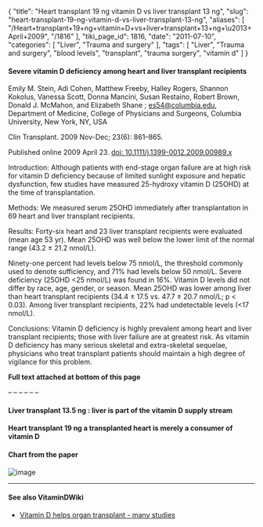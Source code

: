 {
    "title": "Heart transplant 19 ng vitamin D vs liver transplant 13 ng",
    "slug": "heart-transplant-19-ng-vitamin-d-vs-liver-transplant-13-ng",
    "aliases": [
        "/Heart+transplant+19+ng+vitamin+D+vs+liver+transplant+13+ng+\u2013+April+2009",
        "/1816"
    ],
    "tiki_page_id": 1816,
    "date": "2011-07-10",
    "categories": [
        "Liver",
        "Trauma and surgery"
    ],
    "tags": [
        "Liver",
        "Trauma and surgery",
        "blood levels",
        "transplant",
        "trauma surgery",
        "vitamin d"
    ]
}


#### Severe vitamin D deficiency among heart and liver transplant recipients

Emily M. Stein, Adi Cohen, Matthew Freeby, Halley Rogers, Shannon Kokolus, Vanessa Scott, Donna Mancini, Susan Restaino, Robert Brown, Donald J. McMahon, and Elizabeth Shane ; es54@columbia.edu, Department of Medicine, College of Physicians and Surgeons, Columbia University, New York, NY, USA

Clin Transplant. 2009 Nov-Dec; 23(6): 861–865.

Published online 2009 April 23. [doi:  10.1111/j.1399-0012.2009.00989.x](https://doi.org/10.1111/j.1399-0012.2009.00989.x)

Introduction: Although patients with end-stage organ failure are at high risk for vitamin D deficiency because of limited sunlight exposure and hepatic dysfunction, few studies have measured 25-hydroxy vitamin D (25OHD) at the time of transplantation.

Methods: We measured serum 25OHD immediately after transplantation in 69 heart and liver transplant recipients.

Results: Forty-six heart and 23 liver transplant recipients were evaluated (mean age 53 yr). Mean 25OHD was well below the lower limit of the normal range (43.2 ± 21.2 nmol/L). 

Ninety-one percent had levels below 75 nmol/L, the threshold commonly used to denote sufficiency, and 71% had levels below 50 nmol/L. Severe deficiency (25OHD <25 nmol/L) was found in 16%. Vitamin D levels did not differ by race, age, gender, or season. Mean 25OHD was lower among liver than heart transplant recipients (34.4 ± 17.5 vs. 47.7 ± 20.7 nmol/L; p < 0.03). Among liver transplant recipients, 22% had undetectable levels (<17 nmol/L).

Conclusions: Vitamin D deficiency is highly prevalent among heart and liver transplant recipients; those with liver failure are at greatest risk. As vitamin D deficiency has many serious skeletal and extra-skeletal sequelae, physicians who treat transplant patients should maintain a high degree of vigilance for this problem.

 **Full text attached at bottom of this page** 

– – – – – – 

#### Liver transplant 13.5 ng : liver is part of the vitamin D supply stream

#### Heart transplant 19 ng a transplanted heart is merely a consumer of vitamin D

#### Chart from the paper

<img src="https://d1bk1kqxc0sym.cloudfront.net/attachments/png/live-and-heart-transplants.png" alt="image">

- - - - - - - - - - - - - - - - - - - - 

#### See also VitaminDWiki

* [Vitamin D helps organ transplant - many studies](/posts/vitamin-d-helps-organ-transplant-many-studies)